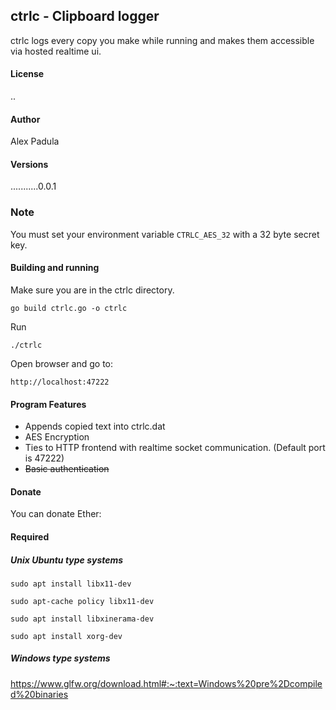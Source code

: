 ## ctrlc - Clipboard logger
ctrlc logs every copy you make while running and makes them accessible via hosted realtime ui.

#### License 
..

#### Author 
Alex Padula

#### Versions
...........0.0.1

### Note
You must set your environment variable ```CTRLC_AES_32``` with a 32 byte secret key.

#### Building and running
Make sure you are in the ctrlc directory.
```
go build ctrlc.go -o ctrlc
```

Run
```
./ctrlc
```

Open browser and go to:
```
http://localhost:47222
```

#### Program Features
- Appends copied text into ctrlc.dat
- AES Encryption
- Ties to HTTP frontend with realtime socket communication. (Default port is 47222)
- ~~Basic authentication~~

#### Donate
You can donate Ether:

#### Required

##### Unix Ubuntu type systems
```
sudo apt install libx11-dev
```
```
sudo apt-cache policy libx11-dev
```
```
sudo apt install libxinerama-dev
```
```
sudo apt install xorg-dev
```

##### Windows type systems
https://www.glfw.org/download.html#:~:text=Windows%20pre%2Dcompiled%20binaries

